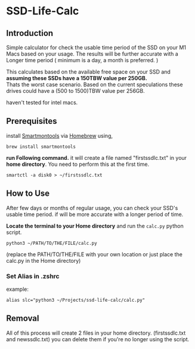# SSD-Life-Calc

## Introduction

Simple calculator for check the usable time period of the SSD on your M1 Macs based on your usage.
The results will be further accurate with a Longer time period ( minimum is a day, a month is preferred. )

This calculates based on the available free space on your SSD and **assuming these SSDs have a 150TBW value per 250GB.**  
Thats the worst case scenario. Based on the current speculations these drives could have a (500 to 1500)TBW value per 256GB.

haven't tested for intel macs.

## Prerequisites

install [Smartmontools](https://www.smartmontools.org/) via [Homebrew](https://brew.sh/) using,

``` shell
brew install smartmontools
```

**run Following command.** it will create a file named "firstssdlc.txt" in your **home directory**. You need to perform this at the first time.

``` shell
smartctl -a disk0 > ~/firstssdlc.txt
```
 


## How to Use

After few days or months of regular usage, you can check your SSD's usable time period. if will be more accurate with a longer period of time.


**Locate the terminal to your Home directory** and run the `calc.py` python script. 
```shell
python3 ~/PATH/TO/THE/FILE/calc.py
```
(replace the PATH/TO/THE/FILE with your own location or just place the calc.py in the Home directory)

### Set Alias in .zshrc
example:
``` shell
alias slc="python3 ~/Projects/ssd-life-calc/calc.py"
```
## Removal
All of this process will create 2 files in your home directory. (firstssdlc.txt and newssdlc.txt) you can delete them if you're no longer using the script. 
